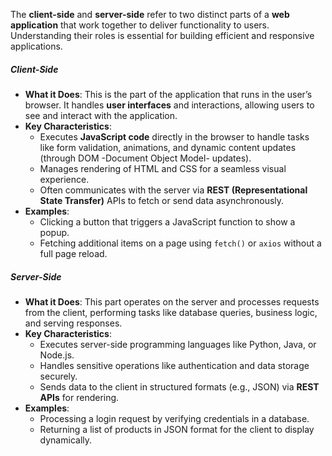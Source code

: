 The **client-side** and **server-side** refer to two distinct parts of a **web application** that work together to deliver functionality to users. Understanding their roles is essential for building efficient and responsive applications.

##### Client-Side
* **What it Does**: This is the part of the application that runs in the user’s browser. It handles **user interfaces** and interactions, allowing users to see and interact with the application.  
* **Key Characteristics**:  
  * Executes **JavaScript code** directly in the browser to handle tasks like form validation, animations, and dynamic content updates (through DOM \-Document Object Model- updates).  
  * Manages rendering of HTML and CSS for a seamless visual experience.  
  * Often communicates with the server via **REST (Representational State Transfer)** APIs to fetch or send data asynchronously.  
* **Examples**:  
  * Clicking a button that triggers a JavaScript function to show a popup.  
  * Fetching additional items on a page using `fetch()` or `axios` without a full page reload.  

##### Server-Side

* **What it Does**: This part operates on the server and processes requests from the client, performing tasks like database queries, business logic, and serving responses.  
* **Key Characteristics**:  
  * Executes server-side programming languages like Python, Java, or Node.js.  
  * Handles sensitive operations like authentication and data storage securely.  
  * Sends data to the client in structured formats (e.g., JSON) via **REST APIs** for rendering.  
* **Examples**:  
  * Processing a login request by verifying credentials in a database.  
  * Returning a list of products in JSON format for the client to display dynamically.
